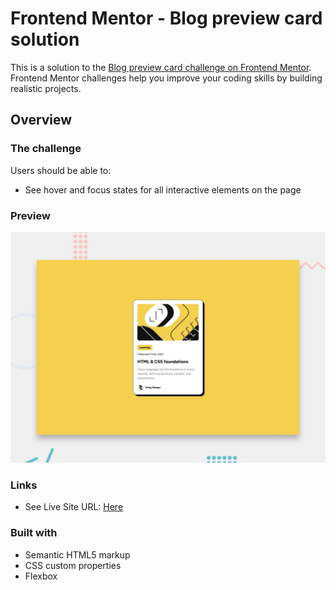 # Frontend Mentor - Blog preview card solution

This is a solution to the [Blog preview card challenge on Frontend Mentor](https://www.frontendmentor.io/challenges/blog-preview-card-ckPaj01IcS). Frontend Mentor challenges help you improve your coding skills by building realistic projects. 

## Overview

### The challenge

Users should be able to:

- See hover and focus states for all interactive elements on the page

### Preview 

![](./preview.jpg)


### Links

- See Live Site URL: [Here](https://elmerjani.github.io/Blog-Preview/)

### Built with

- Semantic HTML5 markup
- CSS custom properties
- Flexbox









